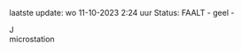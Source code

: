 laatste update: 
wo 11-10-2023  2:24   uur 
Status: FAALT - geel - 
<div class="service R">J</div><div class="service Y">microstation</div>